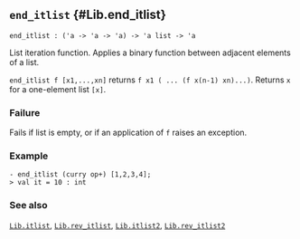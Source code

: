 ## `end_itlist` {#Lib.end_itlist}


```
end_itlist : ('a -> 'a -> 'a) -> 'a list -> 'a
```



List iteration function. Applies a binary function between adjacent elements
of a list.


`end_itlist f [x1,...,xn]` returns `f x1 ( ... (f x(n-1) xn)...)`.
Returns `x` for a one-element list `[x]`.

### Failure

Fails if list is empty, or if an application of `f` raises an exception.

### Example

    
    - end_itlist (curry op+) [1,2,3,4];
    > val it = 10 : int
    



### See also

[`Lib.itlist`](#Lib.itlist), [`Lib.rev_itlist`](#Lib.rev_itlist), [`Lib.itlist2`](#Lib.itlist2), [`Lib.rev_itlist2`](#Lib.rev_itlist2)

